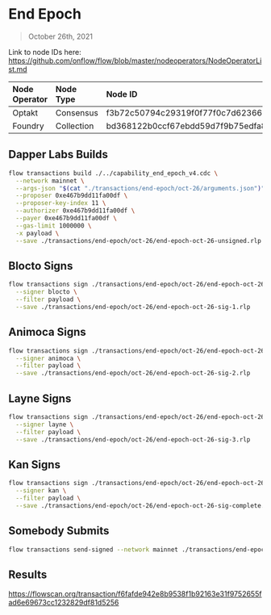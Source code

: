 # End Epoch
> October 26th, 2021

Link to node IDs here: https://github.com/onflow/flow/blob/master/nodeoperators/NodeOperatorList.md

| Node Operator             | Node Type          | Node ID  |
|:--------------------------|:-------------------|:---------|
| Optakt | Consensus | f3b72c50794c29319f0f77f0c7d623662eb15253c291a5360d095a4ea282fadb
| Foundry | Collection | bd368122b0ccf67ebdd59d7f9b75edfa85106c3af41854c946ad0fa46e5c3ddd


## Dapper Labs Builds

```sh
flow transactions build ./../capability_end_epoch_v4.cdc \
  --network mainnet \
  --args-json "$(cat "./transactions/end-epoch/oct-26/arguments.json")" \
  --proposer 0xe467b9dd11fa00df \
  --proposer-key-index 11 \
  --authorizer 0xe467b9dd11fa00df \
  --payer 0xe467b9dd11fa00df \
  --gas-limit 1000000 \
  -x payload \
  --save ./transactions/end-epoch/oct-26/end-epoch-oct-26-unsigned.rlp
```

## Blocto Signs

```sh
flow transactions sign ./transactions/end-epoch/oct-26/end-epoch-oct-26-unsigned.rlp \
  --signer blocto \
  --filter payload \
  --save ./transactions/end-epoch/oct-26/end-epoch-oct-26-sig-1.rlp
```

## Animoca Signs

```sh
flow transactions sign ./transactions/end-epoch/oct-26/end-epoch-oct-26-sig-1.rlp \
  --signer animoca \
  --filter payload \
  --save ./transactions/end-epoch/oct-26/end-epoch-oct-26-sig-2.rlp
```

## Layne Signs

```sh
flow transactions sign ./transactions/end-epoch/oct-26/end-epoch-oct-26-sig-2.rlp \
  --signer layne \
  --filter payload \
  --save ./transactions/end-epoch/oct-26/end-epoch-oct-26-sig-3.rlp
```

## Kan Signs

```sh
flow transactions sign ./transactions/end-epoch/oct-26/end-epoch-oct-26-sig-3.rlp \
  --signer kan \
  --filter payload \
  --save ./transactions/end-epoch/oct-26/end-epoch-oct-26-sig-complete.rlp
```

## Somebody Submits

```sh
flow transactions send-signed --network mainnet ./transactions/end-epoch/oct-26/end-epoch-oct-26-sig-complete.rlp
```

## Results

https://flowscan.org/transaction/f6fafde942e8b9538f1b92163e31f9752655fad6e69673cc1232829df81d5256
